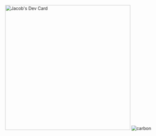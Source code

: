 <a href="https://app.daily.dev/JacobToTalk"><img src="https://api.daily.dev/devcards/019263f3472b4f6a9a2e285bc4116ff2.png?r=ky7" width="400" alt="Jacob's Dev Card"/></a>
![carbon](https://user-images.githubusercontent.com/108702575/179422769-6dd334d3-13d2-4a64-baa6-ebe846d1929e.png)
